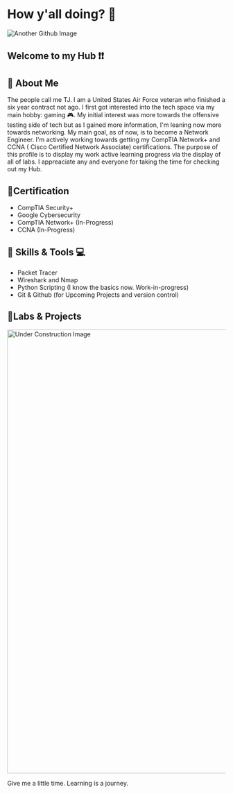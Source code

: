 # How y'all doing? 👋

![Another Github Image](https://github.com/user-attachments/assets/3ee142ef-d507-4ada-b2ec-23cbb2039a50)

## Welcome to my Hub ❗❗


## 🫅 About Me
The people call me TJ. I am a United States Air Force veteran who finished a six year contract not ago. I first got interested into the tech space via my main hobby: gaming 🎮. My initial interest was more towards the offensive testing side of tech but as 
I gained more information, I'm leaning now more towards networking. My main goal, as of now, is to become a Network Engineer. I'm actively working towards getting my CompTIA Network+ and CCNA ( Cisco Certified Network Associate) certifications. The purpose of this
profile is to display my work active learning progress via the display of all of labs. I appreaciate any and everyone for taking the time for checking out my Hub.

## 🥇Certification
- CompTIA Security+
- Google Cybersecurity
- CompTIA Network+ (In-Progress)
- CCNA (In-Progress)

## 🧰 Skills & Tools 💻
- Packet Tracer
- Wireshark and Nmap
- Python Scripting (I know the basics now. Work-in-progress)
- Git & Github (for Upcoming Projects and version control)

## 🥼Labs & Projects
<img width="1024" height="1024" alt="Under Construction Image" src="https://github.com/user-attachments/assets/29c79b5e-6b3d-4057-82db-a987dd851016" />

Give me a little time. Learning is a journey.


